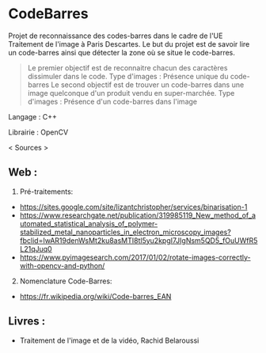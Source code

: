 # CodeBarres

Projet de reconnaissance des codes-barres dans le cadre de l'UE Traitement de l'image à Paris Descartes.
Le but du projet est de savoir lire un code-barres ainsi que détecter la zone où se situe le code-barres.

>Le premier objectif est de reconnaitre chacun des caractères dissimuler dans le code.
Type d'images : Présence unique du code-barres
>Le second objectif est de trouver un code-barres dans une image quelconque d'un produit vendu en super-marchée.
Type d'images : Présence d'un code-barres dans l'image

Langage : C++ 

Librairie : OpenCV


< Sources >

## Web :

1. Pré-traitements:
- https://sites.google.com/site/lizantchristopher/services/binarisation-1
- https://www.researchgate.net/publication/319985119_New_method_of_automated_statistical_analysis_of_polymer-stabilized_metal_nanoparticles_in_electron_microscopy_images?fbclid=IwAR19denWsMt2ku8asMTI8tl5yu2kpgI7JIgNsm5QD5_fOuUWfR5L21qJuq0
- https://www.pyimagesearch.com/2017/01/02/rotate-images-correctly-with-opencv-and-python/

2. Nomenclature Code-Barres:
- https://fr.wikipedia.org/wiki/Code-barres_EAN

## Livres :

- Traitement de l'image et de la vidéo, Rachid Belaroussi
